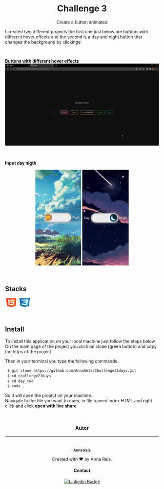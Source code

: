 <div align="center"> 
<h1>Challenge 3</h1>
<p>Create a button animated</p>
</div>

<p> I created two different projects the first one just below are buttons with different hover effects
and the second is a day and night button that changes the background by clickinge</p>

&nbsp;

<div>
<strong>Buttons with different hover effects</strong>
<img src="../assets/videos/botoes.gif"/>

&nbsp;

<strong>Input day nigth</strong>

<div align="center">
<img src="../assets/images/day3_btn_day.png" width="150" alt=" tela de modo mobile, com background de um desenho realista que é destacado o céu azul clar e na parte inferior tem umas folhagens retratando uma grama alta. Ao centro tem um input para você clicar e alterar o background da imagem esse input é branco nas suas extremidades tem as palavras dia e noite, o botão do input tem uma imagem de um sol"/>
<img src="../assets/images/day3_btn_nigth.png" width="152"  alt="tela de modo mobile, o background com um desenho retatando a noite com nuvens em dregade de azul até o lilás e o fundo azul escuro com alguns pontos representando estrelas. Ao centro tem um input para você clicar e alterar o background da imagem esse input é branco nas suas extremidades tem as palavras dia e noite, o botão do input tem uma imagem de uma lua"/>
</div>

</div>

&nbsp;

## Stacks

<div style="display: inline_block">
<img align="center" alt="HTML" height="30px" width="40px" src="https://raw.githubusercontent.com/devicons/devicon/master/icons/html5/html5-original.svg"/>
<img align="center" alt="CSS" height="30px" width="40px" src="https://raw.githubusercontent.com/devicons/devicon/master/icons/css3/css3-original.svg"/>

</div>

&nbsp;

## Install

To install this application on your local machine just follow the steps below
On the main page of the project you click on clone (green button) and copy the https of the project

Then in your terminal you type the following commands.

```bash
 $ git clone https://github.com/AnnaRe1s/Challenge21days.git
 $ cd challenge21days
 $ cd day_two
 $ code .
```

So it will open the project on your machine.\
Navigate to the file you want to open, in file named index.HTML and right click and click **open with live share**

&nbsp;

<div align="center">

### Autor

---

 <img style="border-radius: 50%;" src="https://scontent.fcgh10-1.fna.fbcdn.net/v/t1.18169-9/21762025_1560184054058101_434273005402939479_n.jpg?_nc_cat=103&ccb=1-7&_nc_sid=174925&_nc_ohc=ZDKepmbE38sAX8IhSuQ&tn=qpt1mMvzp0WNZMPT&_nc_ht=scontent.fcgh10-1.fna&oh=00_AT-jQTtOjDA9FfCHeAIvc39oEbYLnqDagNjTVH801ntmsg&oe=6324AB71" width="100px;" alt=""/>
 <br />
 <sub><b>Anna Reis</b></sub>

Created with ❤️ by Anna Reis.

#### Contact

[![Linkedin Badge](https://img.shields.io/badge/-Anna-blue?style=flat-square&logo=Linkedin&logoColor=white&link=https://www.linkedin.com/in/anna-beatriz-reis/)](https://www.linkedin.com/in/anna-beatriz-reis/)

 </div>
